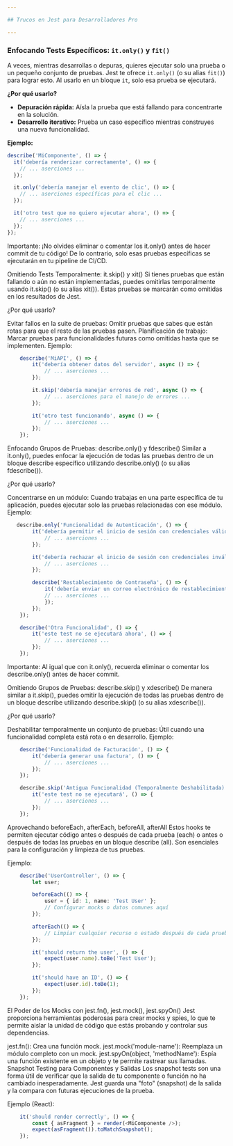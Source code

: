 ```yaml
---

## Trucos en Jest para Desarrolladores Pro

---
```


### Enfocando Tests Específicos: `it.only()` y `fit()`

A veces, mientras desarrollas o depuras, quieres ejecutar solo una prueba o un pequeño conjunto de pruebas. Jest te ofrece `it.only()` (o su alias `fit()`) para lograr esto. Al usarlo en un bloque `it`, solo esa prueba se ejecutará.

**¿Por qué usarlo?**

* **Depuración rápida:** Aísla la prueba que está fallando para concentrarte en la solución.
* **Desarrollo iterativo:** Prueba un caso específico mientras construyes una nueva funcionalidad.

**Ejemplo:**

```typescript
describe('MiComponente', () => {
  it('debería renderizar correctamente', () => {
    // ... aserciones ...
  });

  it.only('debería manejar el evento de clic', () => {
    // ... aserciones específicas para el clic ...
  });

  it('otro test que no quiero ejecutar ahora', () => {
    // ... aserciones ...
  });
});
```


Importante: ¡No olvides eliminar o comentar los it.only() antes de hacer commit de tu código! De lo contrario, solo esas pruebas específicas se ejecutarán en tu pipeline de CI/CD.

Omitiendo Tests Temporalmente: it.skip() y xit()
Si tienes pruebas que están fallando o aún no están implementadas, puedes omitirlas temporalmente usando it.skip() (o su alias xit()). Estas pruebas se marcarán como omitidas en los resultados de Jest.

¿Por qué usarlo?

Evitar fallos en la suite de pruebas: Omitir pruebas que sabes que están rotas para que el resto de las pruebas pasen.
Planificación de trabajo: Marcar pruebas para funcionalidades futuras como omitidas hasta que se implementen.
Ejemplo:

```typescript
    describe('MiAPI', () => {
        it('debería obtener datos del servidor', async () => {
            // ... aserciones ...
        });

        it.skip('debería manejar errores de red', async () => {
            // ... aserciones para el manejo de errores ...
        });

        it('otro test funcionando', async () => {
            // ... aserciones ...
        });
    });
```

Enfocando Grupos de Pruebas: describe.only() y fdescribe()
Similar a it.only(), puedes enfocar la ejecución de todas las pruebas dentro de un bloque describe específico utilizando describe.only() (o su alias fdescribe()).

¿Por qué usarlo?

Concentrarse en un módulo: Cuando trabajas en una parte específica de tu aplicación, puedes ejecutar solo las pruebas relacionadas con ese módulo.
Ejemplo:

```typescript
   describe.only('Funcionalidad de Autenticación', () => {
        it('debería permitir el inicio de sesión con credenciales válidas', () => {
            // ... aserciones ...
        });

        it('debería rechazar el inicio de sesión con credenciales inválidas', () => {
            // ... aserciones ...
        });

        describe('Restablecimiento de Contraseña', () => {
            it('debería enviar un correo electrónico de restablecimiento', () => {
            // ... aserciones ...
            });
        });
    });

    describe('Otra Funcionalidad', () => {
        it('este test no se ejecutará ahora', () => {
            // ... aserciones ...
        });
    });
```


Importante: Al igual que con it.only(), recuerda eliminar o comentar los describe.only() antes de hacer commit.

Omitiendo Grupos de Pruebas: describe.skip() y xdescribe()
De manera similar a it.skip(), puedes omitir la ejecución de todas las pruebas dentro de un bloque describe utilizando describe.skip() (o su alias xdescribe()).

¿Por qué usarlo?

Deshabilitar temporalmente un conjunto de pruebas: Útil cuando una funcionalidad completa está rota o en desarrollo.
Ejemplo:

```typescript
    describe('Funcionalidad de Facturación', () => {
        it('debería generar una factura', () => {
            // ... aserciones ...
        });
    });

    describe.skip('Antigua Funcionalidad (Temporalmente Deshabilitada)', () => {
        it('este test no se ejecutará', () => {
            // ... aserciones ...
        });
    });
```

Aprovechando beforeEach, afterEach, beforeAll, afterAll
Estos hooks te permiten ejecutar código antes o después de cada prueba (each) o antes o después de todas las pruebas en un bloque describe (all). Son esenciales para la configuración y limpieza de tus pruebas.

Ejemplo:

```typescript
    describe('UserController', () => {
        let user;

        beforeEach(() => {
            user = { id: 1, name: 'Test User' };
            // Configurar mocks o datos comunes aquí
        });

        afterEach(() => {
            // Limpiar cualquier recurso o estado después de cada prueba
        });

        it('should return the user', () => {
            expect(user.name).toBe('Test User');
        });

        it('should have an ID', () => {
            expect(user.id).toBe(1);
        });
    });
```

El Poder de los Mocks con jest.fn(), jest.mock(), jest.spyOn()
Jest proporciona herramientas poderosas para crear mocks y spies, lo que te permite aislar la unidad de código que estás probando y controlar sus dependencias.

jest.fn(): Crea una función mock.
jest.mock('module-name'): Reemplaza un módulo completo con un mock.
jest.spyOn(object, 'methodName'): Espía una función existente en un objeto y te permite rastrear sus llamadas.
Snapshot Testing para Componentes y Salidas
Los snapshot tests son una forma útil de verificar que la salida de tu componente o función no ha cambiado inesperadamente. Jest guarda una "foto" (snapshot) de la salida y la compara con futuras ejecuciones de la prueba.

Ejemplo (React):

```typescript
    it('should render correctly', () => {
        const { asFragment } = render(<MiComponente />);
        expect(asFragment()).toMatchSnapshot();
    });
```